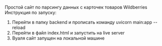 Простой сайт по парсингу данных с карточек товаров Wildberries
Инструкция по запуску:
1. Перейти в папку backend и прописать команду uvicorn main:app --reload
2. Перейти в файл index.html и запустить на live server
3. Вуаля сайт запущен на локальной машине
